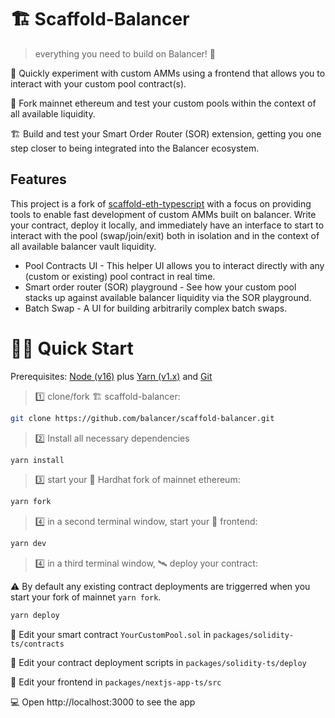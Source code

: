 # 🏗 Scaffold-Balancer

> everything you need to build on Balancer! 🚀

🧪 Quickly experiment with custom AMMs using a frontend that allows you to interact with your custom pool contract(s).

🧪 Fork mainnet ethereum and test your custom pools within the context of all available liquidity.

🏗 Build and test your Smart Order Router (SOR) extension, getting you one step closer to being integrated into the Balancer ecosystem.

## Features

This project is a fork of [scaffold-eth-typescript](https://github.com/scaffold-eth/scaffold-eth-typescript) with a focus on providing tools to enable fast
development of custom AMMs built on balancer. Write your contract, deploy it locally, and immediately have an interface to start to interact with the
pool (swap/join/exit) both in isolation and in the context of all available balancer vault liquidity.

- Pool Contracts UI - This helper UI allows you to interact directly with any (custom or existing) pool contract in real time.
- Smart order router (SOR) playground - See how your custom pool stacks up against available balancer liquidity via the SOR playground.
- Batch Swap - A UI for building arbitrarily complex batch swaps.

# 🏄‍♂️ Quick Start

Prerequisites: [Node (v16)](https://nodejs.org/en/download/) plus [Yarn (v1.x)](https://classic.yarnpkg.com/en/docs/install/) and [Git](https://git-scm.com/downloads)

> 1️⃣ clone/fork 🏗 scaffold-balancer:

```bash
git clone https://github.com/balancer/scaffold-balancer.git
```

> 2️⃣ Install all necessary dependencies

```bash
yarn install
```

> 3️⃣ start your 👷‍ Hardhat fork of mainnet ethereum:

```bash
yarn fork
```

> 4️⃣ in a second terminal window, start your 📱 frontend:

```bash
yarn dev
```

> 4️⃣ in a third terminal window, 🛰 deploy your contract:

⚠️ By default any existing contract deployments are triggerred when you start your fork of mainnet `yarn fork`.

```bash
yarn deploy
```

🔏 Edit your smart contract `YourCustomPool.sol` in `packages/solidity-ts/contracts`

💼 Edit your contract deployment scripts in `packages/solidity-ts/deploy`

📝 Edit your frontend in `packages/nextjs-app-ts/src`

💻 Open http://localhost:3000 to see the app
